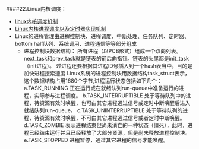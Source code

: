 ####22.Linux内核调度：
  * [linux内核调度机制](http://www.cppblog.com/baby-fly/archive/2011/01/27/139436.html)
  * [Linux内核进程调度以及定时器实现机制](http://www.cppblog.com/baby-fly/archive/2011/01/27/139436.html)
  * Linux的进程管理由进程控制块、进程调度、中断处理、任务队列、定时器、bottom half队列、系统调用、进程通信等等部分组成
    * 进程控制块数据结构：
     所有进程（以PCB形式）组成一个双向列表。next_task和prev_task就是链表的前后向指针。链表的头尾都是init_task（init进程）。
     过进程还要根据其进程ID号插入到一个hash表当中，目的是加快进程搜索速度
     Linux系统的进程控制块用数据结构task_struct表示，这个数据结构占用1680个字节,进程运行状态包括如下几个：
     a.TASK_RUNNING  正在运行或在就绪队列run-queue中准备运行的进程，实际参与进程调度。
     b.TASK_INTERRUPTIBLE      处于等待队列中的进程，待资源有效时唤醒，也可由其它进程通过信号或定时中断唤醒后进入就绪队列run-queue。
     c.TASK_UNINTERRUPTIBLE 处于等待队列的进程，待资源有效时唤醒，不可由其它进程通过信号或者定时中断唤醒。
     d.TASK_ZOMBIE     表示进程结束但尚未消亡的一种状态（僵死），此时，进程已经结束运行并且已经释放了大部分资源，但是尚未释放进程控制块。
     e.TASK_STOPPED   进程暂停，通过其它进程的信号才能唤醒。
